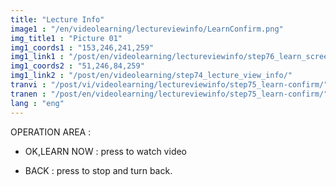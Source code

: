 ```yaml
---
title: "Lecture Info"
image1 : "/en/videolearning/lectureviewinfo/LearnConfirm.png"
img_title1 : "Picture 01"
img1_coords1 : "153,246,241,259"
img1_link1 : "/post/en/videolearning/lectureviewinfo/step76_learn_screen/"
img1_coords2 : "51,246,84,259"
img1_link2 : "/post/en/videolearning/step74_lecture_view_info/"
tranvi : "/post/vi/videolearning/lectureviewinfo/step75_learn-confirm/"
tranen : "/post/en/videolearning/lectureviewinfo/step75_learn-confirm/"
lang : "eng"
---
```

OPERATION AREA :

- OK,LEARN NOW : press to watch video

- BACK : press to stop and turn back.		
